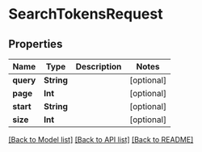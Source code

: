 # SearchTokensRequest

## Properties
Name | Type | Description | Notes
------------ | ------------- | ------------- | -------------
**query** | **String** |  | [optional] 
**page** | **Int** |  | [optional] 
**start** | **String** |  | [optional] 
**size** | **Int** |  | [optional] 

[[Back to Model list]](../README.md#documentation-for-models) [[Back to API list]](../README.md#documentation-for-api-endpoints) [[Back to README]](../README.md)


